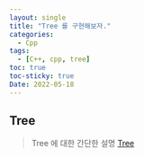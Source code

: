 ```yaml
---
layout: single
title: "Tree 를 구현해보자."
categories:
  - Cpp
tags:
  - [C++, cpp, tree]
toc: true
toc-sticky: true
Date: 2022-05-18
---
```


## Tree
> Tree 에 대한 간단한 설명 [Tree](https://gonobae.github.io/algorithm/Tree/)

